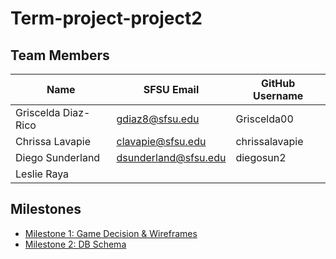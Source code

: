 # Term-project-project2

## Team Members
| Name                | SFSU Email      | GitHub Username |
|-------------------- | ----------------|-----------------|
| Griscelda Diaz-Rico | gdiaz8@sfsu.edu | Griscelda00     |
| Chrissa Lavapie     |clavapie@sfsu.edu| chrissalavapie  |
| Diego Sunderland    | dsunderland@sfsu.edu               |  diegosun2               |
| Leslie Raya         |                 |                 |

## Milestones 
- [Milestone 1: Game Decision & Wireframes](Milestones/Milestone1)
- [Milestone 2: DB Schema](Milestones/Milestone2)
